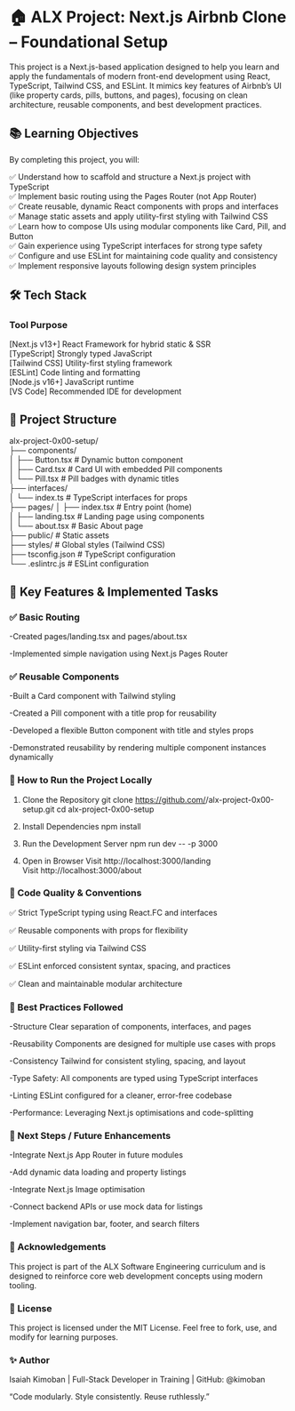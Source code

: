 # 🏠 ALX Project: Next.js Airbnb Clone – Foundational Setup
This project is a Next.js-based application designed to help you learn and apply the fundamentals of modern front-end development using React, TypeScript, Tailwind CSS, and ESLint. It mimics key features of Airbnb’s UI (like property cards, pills, buttons, and pages), focusing on clean architecture, reusable components, and best development practices.

## 📚 Learning Objectives
By completing this project, you will:

✅ Understand how to scaffold and structure a Next.js project with TypeScript  
✅ Implement basic routing using the Pages Router (not App Router)  
✅ Create reusable, dynamic React components with props and interfaces  
✅ Manage static assets and apply utility-first styling with Tailwind CSS  
✅ Learn how to compose UIs using modular components like Card, Pill, and Button  
✅ Gain experience using TypeScript interfaces for strong type safety  
✅ Configure and use ESLint for maintaining code quality and consistency  
✅ Implement responsive layouts following design system principles  

## 🛠️ Tech Stack
### Tool	Purpose
[Next.js v13+]	React Framework for hybrid static & SSR  
[TypeScript]	Strongly typed JavaScript  
[Tailwind CSS]	Utility-first styling framework  
[ESLint]	Code linting and formatting  
[Node.js v16+]	JavaScript runtime  
[VS Code]	Recommended IDE for development   

## 📁 Project Structure  
alx-project-0x00-setup/  
├── components/    
│   ├── Button.tsx        # Dynamic button component  
│   ├── Card.tsx         # Card UI with embedded Pill components  
│   └── Pill.tsx         # Pill badges with dynamic titles  
├── interfaces/  
│   └── index.ts         # TypeScript interfaces for props  
├── pages/
│   ├── index.tsx        # Entry point (home)  
│   ├── landing.tsx      # Landing page using components  
│   └── about.tsx        # Basic About page  
├── public/              # Static assets  
├── styles/              # Global styles (Tailwind CSS)  
├── tsconfig.json        # TypeScript configuration  
└── .eslintrc.js         # ESLint configuration  

## 🚦 Key Features & Implemented Tasks
### ✅ Basic Routing

-Created pages/landing.tsx and pages/about.tsx

-Implemented simple navigation using Next.js Pages Router

### ✅ Reusable Components

-Built a Card component with Tailwind styling

-Created a Pill component with a title prop for reusability

-Developed a flexible Button component with title and styles props

-Demonstrated reusability by rendering multiple component instances dynamically

### 🧪 How to Run the Project Locally
1. Clone the Repository
git clone https://github.com/<your-username>/alx-project-0x00-setup.git
cd alx-project-0x00-setup

2. Install Dependencies
npm install

4. Run the Development Server
npm run dev -- -p 3000

6. Open in Browser
Visit http://localhost:3000/landing  
Visit http://localhost:3000/about  
### 🧹 Code Quality & Conventions  
✅ Strict TypeScript typing using React.FC and interfaces  

✅ Reusable components with props for flexibility  

✅ Utility-first styling via Tailwind CSS 

✅ ESLint enforced consistent syntax, spacing, and practices  

✅ Clean and maintainable modular architecture

### 🎯 Best Practices Followed
-Structure Clear separation of components, interfaces, and pages

-Reusability Components are designed for multiple use cases with props

-Consistency Tailwind for consistent styling, spacing, and layout

-Type Safety: All components are typed using TypeScript interfaces

-Linting ESLint configured for a cleaner, error-free codebase

-Performance: Leveraging Next.js optimisations and code-splitting

### 🚀 Next Steps / Future Enhancements
-Integrate Next.js App Router in future modules

-Add dynamic data loading and property listings

-Integrate Next.js Image optimisation

-Connect backend APIs or use mock data for listings

-Implement navigation bar, footer, and search filters

### 🙌 Acknowledgements
This project is part of the ALX Software Engineering curriculum and is designed to reinforce core web development concepts using modern tooling.

### 📄 License
This project is licensed under the MIT License. Feel free to fork, use, and modify for learning purposes.

### ✨ Author
Isaiah Kimoban | Full-Stack Developer in Training | GitHub: @kimoban

“Code modularly. Style consistently. Reuse ruthlessly.”
